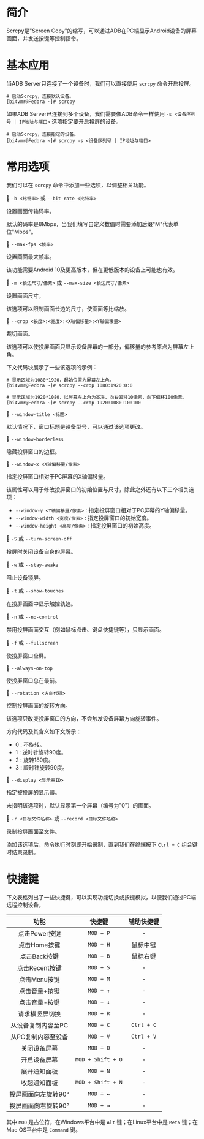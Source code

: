 # 简介
Scrcpy是"Screen Copy"的缩写，可以通过ADB在PC端显示Android设备的屏幕画面，并发送按键等控制指令。

# 基本应用
当ADB Server只连接了一个设备时，我们可以直接使用 `scrcpy` 命令开启投屏。

```text
# 启动Scrcpy，连接默认设备。
[bi4vmr@Fedora ~]# scrcpy
```

如果ADB Server已连接到多个设备，我们需要像ADB命令一样使用 `-s <设备序列号 | IP地址与端口>` 选项指定要开启投屏的设备。

```text
# 启动Scrcpy，连接指定的设备。
[bi4vmr@Fedora ~]# scrcpy -s <设备序列号 | IP地址与端口>
```

# 常用选项
我们可以在 `scrcpy` 命令中添加一些选项，以调整相关功能。

🔷 `-b <比特率>` 或 `--bit-rate <比特率>`

设置画面传输码率。

默认的码率是8Mbps，当我们填写自定义数值时需要添加后缀"M"代表单位"Mbps"。

🔷 `--max-fps <帧率>`

设置画面最大帧率。

该功能需要Android 10及更高版本，但在更低版本的设备上可能也有效。

🔷 `-m <长边尺寸/像素>` 或 `--max-size <长边尺寸/像素>`

设置画面尺寸。

该选项可以限制画面长边的尺寸，使画面等比缩放。

🔷 `--crop <长度>:<宽度>:<X轴偏移量>:<Y轴偏移量>`

裁切画面。

该选项可以使投屏画面只显示设备屏幕的一部分，偏移量的参考原点为屏幕左上角。

下文代码块展示了一些该选项的示例：

```text
# 显示区域为1080*1920，起始位置为屏幕左上角。
[bi4vmr@Fedora ~]# scrcpy --crop 1080:1920:0:0

# 显示区域为1920*1080，以屏幕左上角为基准，向右偏移10像素，向下偏移100像素。
[bi4vmr@Fedora ~]# scrcpy --crop 1920:1080:10:100
```

🔷 `--window-title <标题>`

默认情况下，窗口标题是设备型号，可以通过该选项更改。

🔷 `--window-borderless`

隐藏投屏窗口的边框。

🔷 `--window-x <X轴偏移量/像素>`

指定投屏窗口相对于PC屏幕的X轴偏移量。

该属性可以用于修改投屏窗口的初始位置与尺寸，除此之外还有以下三个相关选项：

- `--window-y <Y轴偏移量/像素>` : 指定投屏窗口相对于PC屏幕的Y轴偏移量。
- `--window-width <宽度/像素>` : 指定投屏窗口的初始宽度。
- `--window-height <高度/像素>` : 指定投屏窗口的初始高度。

🔷 `-S` 或 `--turn-screen-off`

投屏时关闭设备自身的屏幕。

🔷 `-w` 或 `--stay-awake`

阻止设备锁屏。

🔷 `-t` 或 `--show-touches`

在投屏画面中显示触控轨迹。

🔷 `-n` 或 `--no-control`

禁用投屏画面交互（例如鼠标点击、键盘快捷键等），只显示画面。

🔷 `-f` 或 `--fullscreen`

使投屏窗口全屏。

🔷 `--always-on-top`

使投屏窗口总在最前。

🔷 `--rotation <方向代码>`

控制投屏画面的旋转方向。

该选项只改变投屏窗口的方向，不会触发设备屏幕方向旋转事件。

方向代码及其含义如下文所示：

- 0 : 不旋转。
- 1 : 逆时针旋转90度。
- 2 : 旋转180度。
- 3 : 顺时针旋转90度。

🔷 `--display <显示器ID>`

指定被投屏的显示器。

未指明该选项时，默认显示第一个屏幕（编号为"0"）的画面。

🔷 `-r <目标文件名称>` 或 `--record <目标文件名称>`

录制投屏画面至文件。

添加该选项后，命令执行时刻即开始录制，直到我们在终端按下 `Ctrl + C` 组合键时结束录制。

# 快捷键
下文表格列出了一些快捷键，可以实现功能切换或按键模拟，以便我们通过PC端远程控制设备。

<div align="center">

|        功能         |      快捷键       | 辅助快捷键 |
| :-----------------: | :---------------: | :--------: |
|    点击Power按键    |     `MOD + P`     |     -      |
|    点击Home按键     |     `MOD + H`     |  鼠标中键  |
|    点击Back按键     |     `MOD + B`     |  鼠标右键  |
|   点击Recent按键    |     `MOD + S`     |     -      |
|    点击Menu按键     |     `MOD + M`     |     -      |
|    点击音量+按键    |     `MOD + ↑`     |     -      |
|    点击音量-按键    |     `MOD + ↓`     |     -      |
|   请求横竖屏切换    |     `MOD + R`     |     -      |
| 从设备复制内容至PC  |     `MOD + C`     | `Ctrl + C` |
| 从PC复制内容至设备  |     `MOD + V`     | `Ctrl + V` |
|    关闭设备屏幕     |     `MOD + O`     |     -      |
|    开启设备屏幕     | `MOD + Shift + O` |     -      |
|    展开通知面板     |     `MOD + N`     |     -      |
|    收起通知面板     | `MOD + Shift + N` |     -      |
| 投屏画面向左旋转90° |     `MOD + ←`     |     -      |
| 投屏画面向右旋转90° |     `MOD + →`     |     -      |

</div>

其中 `MOD` 是占位符，在Windows平台中是 `Alt` 键；在Linux平台中是 `Meta` 键；在Mac OS平台中是 `Command` 键。
